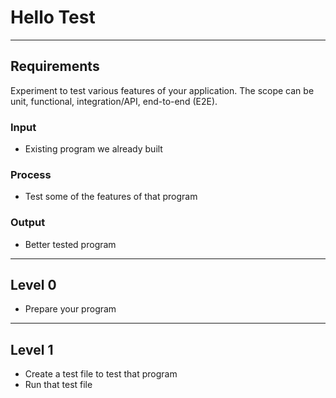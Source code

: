 # Hello Test

--------------------------------------------------------------------------------

## Requirements

Experiment to test various features of your application. The scope can be unit, functional, integration/API, end-to-end (E2E).

### Input

- Existing program we already built

### Process

- Test some of the features of that program

### Output

- Better tested program

--------------------------------------------------------------------------------

## Level 0

- Prepare your program

--------------------------------------------------------------------------------

## Level 1

- Create a test file to test that program
- Run that test file
